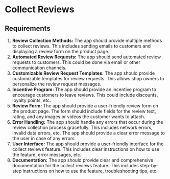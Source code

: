 # Collect Reviews

## Requirements

1. **Review Collection Methods:** The app should provide multiple methods to collect reviews. This includes sending emails to customers and displaying a review form on the product page.
2. **Automated Review Requests:** The app should send automated review requests to customers. This could be done via email or other communication channels.
3. **Customizable Review Request Templates:** The app should provide customizable templates for review requests. This allows shop owners to personalize the review request messages.
4. **Incentive Program:** The app should provide an incentive program to encourage customers to leave reviews. This could include discounts, loyalty points, etc.
5. **Review Form:** The app should provide a user-friendly review form on the product page. The form should include fields for the review text, rating, and any images or videos the customer wants to attach.
6. **Error Handling:** The app should handle any errors that occur during the review collection process gracefully. This includes network errors, invalid data errors, etc. The app should provide a clear error message to the user in case of any errors.
7. **User Interface:** The app should provide a user-friendly interface for the collect reviews feature. This includes clear instructions on how to use the feature, error messages, etc.
8. **Documentation:** The app should provide clear and comprehensive documentation for the collect reviews feature. This includes step-by-step instructions on how to use the feature, troubleshooting tips, etc.

